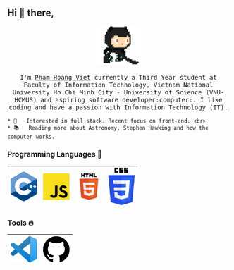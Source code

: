 ## Hi :wave: there, 

<p align="center">
  <img src="https://raw.githubusercontent.com/phamhoangviet261/phamhoangviet261/master/img/github.gif" width=100>
  <br><br>
  <samp>
    I'm <a href="https://phamhoangviet261.github.io/">Pham Hoang Viet</a> currently a Third Year student at Faculty of Information Technology, Vietnam National University Ho Chi Minh City - University of Science (VNU-HCMUS) and aspiring software developer:computer:. I like coding and have a passion with Information Technology (IT). <br>
    
    
    * 🧐   Interested in full stack. Recent focus on front-end. <br>
    * 📚   Reading more about Astronomy, Stephen Hawking and how the computer works.
  </samp>
</p>

### Programming Languages  :rocket:
|<img src="https://raw.githubusercontent.com/phamhoangviet261/phamhoangviet261/master/img/cpp.png" width=60> | <img src="https://raw.githubusercontent.com/phamhoangviet261/phamhoangviet261/master/img/js.png" width=60> | <img src="https://raw.githubusercontent.com/phamhoangviet261/phamhoangviet261/master/img/html5.png" width=60> | <img src="https://raw.githubusercontent.com/phamhoangviet261/phamhoangviet261/master/img/css3.png" width=60>
|:---:|:---:|:---:|:---:|


### Tools :fire:
|<img src="https://raw.githubusercontent.com/phamhoangviet261/phamhoangviet261/master/img/vscode.png" width=60> | <img src="https://raw.githubusercontent.com/phamhoangviet261/phamhoangviet261/master/img/github.svg" width=60> | 
|:---:|:---:|

